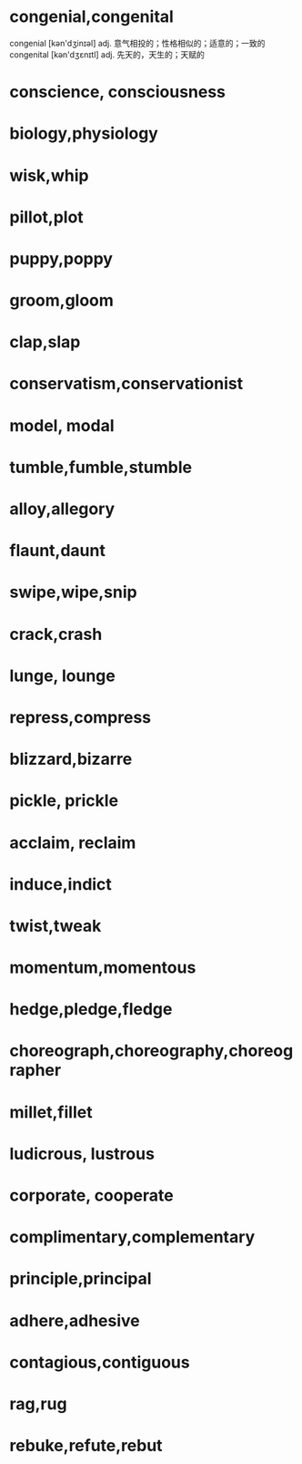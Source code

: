 # congenial,congenital
congenial [kən'dʒinɪəl] adj. 意气相投的；性格相似的；适意的；一致的
congenital [kən'dʒɛnɪtl] adj. 先天的，天生的；天赋的

# conscience, consciousness

# biology,physiology

# wisk,whip

# pillot,plot

# puppy,poppy

# groom,gloom

# clap,slap

# conservatism,conservationist

# model, modal

# tumble,fumble,stumble

# alloy,allegory

# flaunt,daunt

# swipe,wipe,snip

# crack,crash

# lunge, lounge

# repress,compress

# blizzard,bizarre

# pickle, prickle

# acclaim, reclaim

# induce,indict

# twist,tweak

# momentum,momentous

# hedge,pledge,fledge

# choreograph,choreography,choreographer

# millet,fillet

# ludicrous, lustrous

# corporate, cooperate

# complimentary,complementary

# principle,principal

# adhere,adhesive

# contagious,contiguous

# rag,rug

# rebuke,refute,rebut
